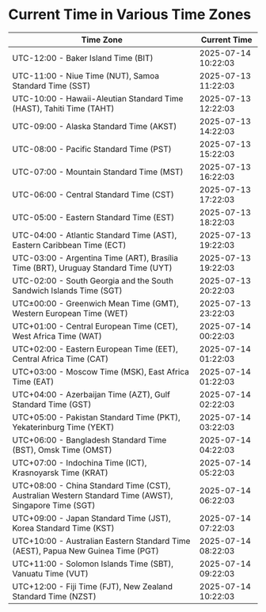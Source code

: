 # Current Time in Various Time Zones

| Time Zone | Current Time |
|-----------|--------------|
| UTC-12:00 - Baker Island Time (BIT) | 2025-07-14 10:22:03 |
| UTC-11:00 - Niue Time (NUT), Samoa Standard Time (SST) | 2025-07-13 11:22:03 |
| UTC-10:00 - Hawaii-Aleutian Standard Time (HAST), Tahiti Time (TAHT) | 2025-07-13 12:22:03 |
| UTC-09:00 - Alaska Standard Time (AKST) | 2025-07-13 14:22:03 |
| UTC-08:00 - Pacific Standard Time (PST) | 2025-07-13 15:22:03 |
| UTC-07:00 - Mountain Standard Time (MST) | 2025-07-13 16:22:03 |
| UTC-06:00 - Central Standard Time (CST) | 2025-07-13 17:22:03 |
| UTC-05:00 - Eastern Standard Time (EST) | 2025-07-13 18:22:03 |
| UTC-04:00 - Atlantic Standard Time (AST), Eastern Caribbean Time (ECT) | 2025-07-13 19:22:03 |
| UTC-03:00 - Argentina Time (ART), Brasília Time (BRT), Uruguay Standard Time (UYT) | 2025-07-13 19:22:03 |
| UTC-02:00 - South Georgia and the South Sandwich Islands Time (SGT) | 2025-07-13 20:22:03 |
| UTC±00:00 - Greenwich Mean Time (GMT), Western European Time (WET) | 2025-07-13 23:22:03 |
| UTC+01:00 - Central European Time (CET), West Africa Time (WAT) | 2025-07-14 00:22:03 |
| UTC+02:00 - Eastern European Time (EET), Central Africa Time (CAT) | 2025-07-14 01:22:03 |
| UTC+03:00 - Moscow Time (MSK), East Africa Time (EAT) | 2025-07-14 01:22:03 |
| UTC+04:00 - Azerbaijan Time (AZT), Gulf Standard Time (GST) | 2025-07-14 02:22:03 |
| UTC+05:00 - Pakistan Standard Time (PKT), Yekaterinburg Time (YEKT) | 2025-07-14 03:22:03 |
| UTC+06:00 - Bangladesh Standard Time (BST), Omsk Time (OMST) | 2025-07-14 04:22:03 |
| UTC+07:00 - Indochina Time (ICT), Krasnoyarsk Time (KRAT) | 2025-07-14 05:22:03 |
| UTC+08:00 - China Standard Time (CST), Australian Western Standard Time (AWST), Singapore Time (SGT) | 2025-07-14 06:22:03 |
| UTC+09:00 - Japan Standard Time (JST), Korea Standard Time (KST) | 2025-07-14 07:22:03 |
| UTC+10:00 - Australian Eastern Standard Time (AEST), Papua New Guinea Time (PGT) | 2025-07-14 08:22:03 |
| UTC+11:00 - Solomon Islands Time (SBT), Vanuatu Time (VUT) | 2025-07-14 09:22:03 |
| UTC+12:00 - Fiji Time (FJT), New Zealand Standard Time (NZST) | 2025-07-14 10:22:03 |
